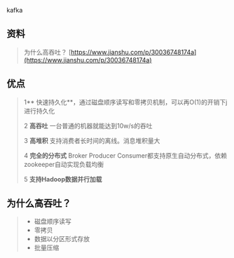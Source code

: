 kafka

## 资料

> 为什么高吞吐？ [https://www.jianshu.com/p/30036748174a](https://www.jianshu.com/p/30036748174a)

## 优点

> 1** 快速持久化**，通过磁盘顺序读写和零拷贝机制，可以再O\(1\)的开销下j进行持久化
>
> 2 **高吞吐** 一台普通的机器就能达到10w/s的吞吐
>
> 3 **高堆积** 支持消费者长时间的离线。消息堆积量大
>
> 4 **完全的分布式**  Broker Producer Consumer都支持原生自动分布式，依赖zookeeper自动实现负载均衡
>
> 5 **支持Hadoop数据并行加载**

## 为什么高吞吐？

> * 磁盘顺序读写
> * 零拷贝
> * 数据以分区形式存放
> * 批量压缩



